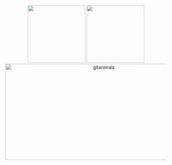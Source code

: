 <div align="center">
  <img src="https://github-readme-stats.vercel.app/api?username=sehyeo&show_icons=true&theme=radical" height="180">
  <img src="https://github-readme-stats.vercel.app/api/top-langs/?username=sehyeo&layout=compact" height="180">
  <a href="https://www.gitanimals.org/en_US?utm_medium=image&utm_source=sehyeo&utm_content=farm">
<a href="https://www.gitanimals.org/">
       <img
         src="https://render.gitanimals.org/guilds/687903413394822973/draw"
         width="600"
         height="300"
         alt="gitanimals"
       />
     </a>
</a>
</div>
